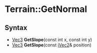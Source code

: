 # Terrain::GetNormal


## Syntax

- [Vec3](Vec3.md) **GetSlope**(const int x, const int y)
- [Vec3](Vec3.md) **GetSlope**(const [iVec2](iVec2.md)& position)

